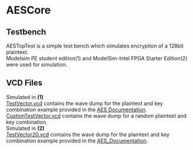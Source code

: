 # AESCore <br/>
## Testbench <br/>
AESTopTest is a simple test bench which simulates encryption of a 128bit plaintext. <br/>
Modelsim PE student edition(1) and ModelSim-Intel FPGA Starter Edition(2) were used for simulation. <br/>
## VCD Files <br/>
Simulated in **(1)** <br/>
[TestVector.vcd](https://github.com/Alenkruth/AESCore/tree/master/tb) contains the wave dump for the plaintext and key combination example provided in the [AES Documentation](https://nvlpubs.nist.gov/nistpubs/FIPS/NIST.FIPS.197.pdf). <br/>
[CustomTestVector.vcd](https://github.com/Alenkruth/AESCore/tree/master/tb) contains the wave dump for a random plaintext and key combination.<br/>
Simulated in **(2)** <br/>
[TestVector20.vcd](https://github.com/Alenkruth/AESCore/tree/master/tb) contains the wave dump for the plaintext and key combination example provided in the [AES_Documentation](https://nvlpubs.nist.gov/nistpubs/FIPS/NIST.FIPS.197.pdf). <br/>
